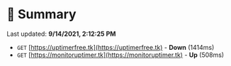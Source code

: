 # 📖 Summary
Last updated: **9/14/2021, 2:12:25 PM**

- `GET` [https://uptimerfree.tk](https://uptimerfree.tk) - **Down** (1414ms)
- `GET` [https://monitoruptimer.tk](https://monitoruptimer.tk) - **Up** (508ms)
